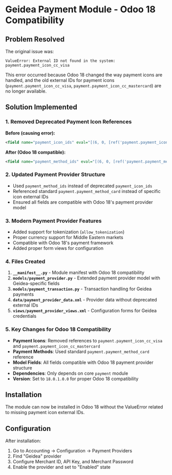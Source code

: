 # Geidea Payment Module - Odoo 18 Compatibility

## Problem Resolved

The original issue was:
```
ValueError: External ID not found in the system: payment.payment_icon_cc_visa
```

This error occurred because Odoo 18 changed the way payment icons are handled, and the old external IDs for payment icons (`payment.payment_icon_cc_visa`, `payment.payment_icon_cc_mastercard`) are no longer available.

## Solution Implemented

### 1. Removed Deprecated Payment Icon References

**Before (causing error):**
```xml
<field name="payment_icon_ids" eval="[(6, 0, [ref('payment.payment_icon_cc_visa'), ref('payment.payment_icon_cc_mastercard')])]"/>
```

**After (Odoo 18 compatible):**
```xml
<field name="payment_method_ids" eval="[(6, 0, [ref('payment.payment_method_card')])]"/>
```

### 2. Updated Payment Provider Structure

- Used `payment_method_ids` instead of deprecated `payment_icon_ids`
- Referenced standard `payment.payment_method_card` instead of specific icon external IDs
- Ensured all fields are compatible with Odoo 18's payment provider model

### 3. Modern Payment Provider Features

- Added support for tokenization (`allow_tokenization`)
- Proper currency support for Middle Eastern markets
- Compatible with Odoo 18's payment framework
- Added proper form views for configuration

### 4. Files Created

1. **`__manifest__.py`** - Module manifest with Odoo 18 compatibility
2. **`models/payment_provider.py`** - Extended payment provider model with Geidea-specific fields
3. **`models/payment_transaction.py`** - Transaction handling for Geidea payments
4. **`data/payment_provider_data.xml`** - Provider data without deprecated external IDs
5. **`views/payment_provider_views.xml`** - Configuration forms for Geidea credentials

### 5. Key Changes for Odoo 18 Compatibility

- **Payment Icons**: Removed references to `payment.payment_icon_cc_visa` and `payment.payment_icon_cc_mastercard`
- **Payment Methods**: Used standard `payment.payment_method_card` reference
- **Model Fields**: All fields compatible with Odoo 18 payment provider structure
- **Dependencies**: Only depends on core `payment` module
- **Version**: Set to `18.0.1.0.0` for proper Odoo 18 compatibility

## Installation

The module can now be installed in Odoo 18 without the ValueError related to missing payment icon external IDs.

## Configuration

After installation:
1. Go to Accounting → Configuration → Payment Providers
2. Find "Geidea" provider
3. Configure Merchant ID, API Key, and Merchant Password
4. Enable the provider and set to "Enabled" state